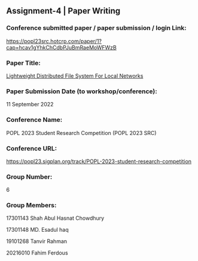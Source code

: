 ## Assignment-4 | Paper Writing

### Conference submitted paper / paper submission / login Link:

https://popl23src.hotcrp.com/paper/1?cap=hcav1gYhkChCdbPJuBmRaeMoWFWzB

### Paper Title:

[Lightweight Distributed File System For Local Networks](Lightweight%20Distributed%20File%20System%20For%20Local%20Networks.pdf)

### Paper Submission Date (to workshop/conference):

11 September 2022

### Conference Name:

POPL 2023 Student Research Competition (POPL 2023 SRC)

### Conference URL:

https://popl23.sigplan.org/track/POPL-2023-student-research-competition

### Group Number:

6

### Group Members:

17301143 Shah Abul Hasnat Chowdhury

17301148 MD. Esadul haq

19101268 Tanvir Rahman

20216010 Fahim Ferdous
